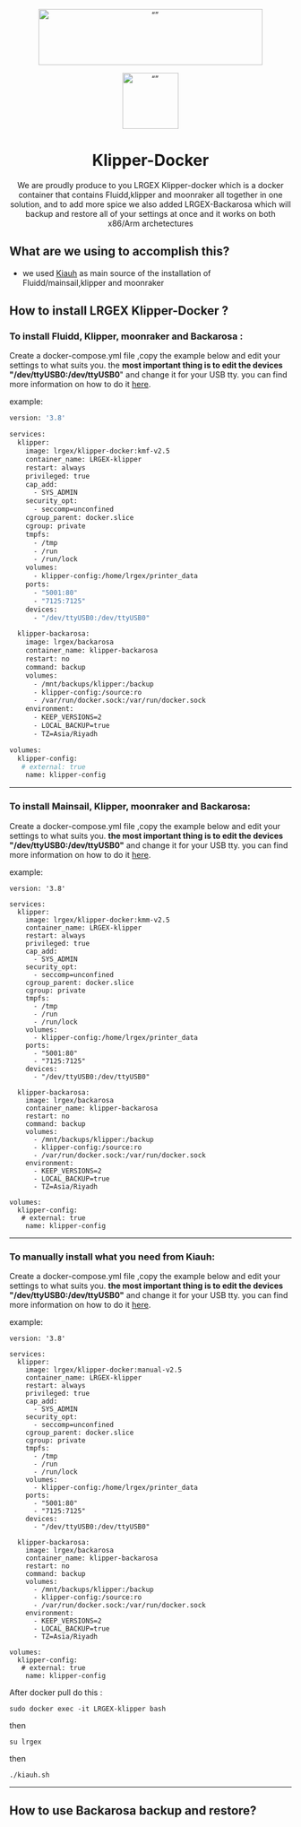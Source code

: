 <p align="center"><img src="http://cloud.lrgex.com/s/mCxTfnA2bikjYyZ/download/Dark%20Full%20Logo.png" alt= “” width="400" height="100"></p>


<p align="center"><img src="https://download.lrgex.com/klipper-logo.png" alt= “” width="100" height="100"></p>

<p align="center"><BACAKROSA</p>




# <div align="center">Klipper-Docker</div>

<p align="center">We are proudly produce to you LRGEX Klipper-docker which is a docker container that contains Fluidd,klipper and moonraker all together in one solution, and to add more spice we also added LRGEX-Backarosa which will backup and restore all of your settings at once and it works on both x86/Arm archetectures</p> 



## What are we using to accomplish this?

- we used [Kiauh](https://github.com/dw-0/kiauh) as main source of the installation of Fluidd/mainsail,klipper and moonraker

 

## How to install LRGEX Klipper-Docker ? 



### To install Fluidd, Klipper, moonraker and Backarosa :

Create a docker-compose.yml file ,copy the example below and edit your settings to what suits you. the **most important thing is to edit the devices "/dev/ttyUSB0:/dev/ttyUSB0**" and change it for your USB tty. you can find more information on how to do it [here]().

example: 

```dockerfile
version: '3.8'

services:
  klipper:
    image: lrgex/klipper-docker:kmf-v2.5
    container_name: LRGEX-klipper
    restart: always
    privileged: true
    cap_add:
      - SYS_ADMIN
    security_opt:
      - seccomp=unconfined
    cgroup_parent: docker.slice
    cgroup: private
    tmpfs:
      - /tmp
      - /run
      - /run/lock
    volumes:
      - klipper-config:/home/lrgex/printer_data
    ports:
      - "5001:80"
      - "7125:7125"
    devices:
      - "/dev/ttyUSB0:/dev/ttyUSB0"

  klipper-backarosa:
    image: lrgex/backarosa
    container_name: klipper-backarosa
    restart: no
    command: backup
    volumes:
      - /mnt/backups/klipper:/backup
      - klipper-config:/source:ro
      - /var/run/docker.sock:/var/run/docker.sock
    environment:
      - KEEP_VERSIONS=2
      - LOCAL_BACKUP=true
      - TZ=Asia/Riyadh

volumes:
  klipper-config:
   # external: true
    name: klipper-config 

```

--------



### To install Mainsail, Klipper, moonraker and Backarosa:

Create a docker-compose.yml file ,copy the example below and edit your settings to what suits you. **the most important thing is to edit the devices "/dev/ttyUSB0:/dev/ttyUSB0"** and change it for your USB  tty. you can find more information on how to do it [here]().

example: 

```
version: '3.8'

services:
  klipper:
    image: lrgex/klipper-docker:kmm-v2.5
    container_name: LRGEX-klipper
    restart: always
    privileged: true
    cap_add:
      - SYS_ADMIN
    security_opt:
      - seccomp=unconfined
    cgroup_parent: docker.slice
    cgroup: private
    tmpfs:
      - /tmp
      - /run
      - /run/lock
    volumes:
      - klipper-config:/home/lrgex/printer_data
    ports:
      - "5001:80"
      - "7125:7125"
    devices:
      - "/dev/ttyUSB0:/dev/ttyUSB0"

  klipper-backarosa:
    image: lrgex/backarosa
    container_name: klipper-backarosa
    restart: no
    command: backup
    volumes:
      - /mnt/backups/klipper:/backup
      - klipper-config:/source:ro
      - /var/run/docker.sock:/var/run/docker.sock
    environment:
      - KEEP_VERSIONS=2
      - LOCAL_BACKUP=true
      - TZ=Asia/Riyadh

volumes:
  klipper-config:
   # external: true
    name: klipper-config 
```

-----------



### To manually install  what you need from Kiauh: 

Create a docker-compose.yml file ,copy the example below and edit your settings to what suits you. **the most important thing is to edit the devices "/dev/ttyUSB0:/dev/ttyUSB0"** and change it for your USB  tty. you can find more information on how to do it [here]().

example: 

```
version: '3.8'

services:
  klipper:
    image: lrgex/klipper-docker:manual-v2.5
    container_name: LRGEX-klipper
    restart: always
    privileged: true
    cap_add:
      - SYS_ADMIN
    security_opt:
      - seccomp=unconfined
    cgroup_parent: docker.slice
    cgroup: private
    tmpfs:
      - /tmp
      - /run
      - /run/lock
    volumes:
      - klipper-config:/home/lrgex/printer_data
    ports:
      - "5001:80"
      - "7125:7125"
    devices:
      - "/dev/ttyUSB0:/dev/ttyUSB0"

  klipper-backarosa:
    image: lrgex/backarosa
    container_name: klipper-backarosa
    restart: no
    command: backup
    volumes:
      - /mnt/backups/klipper:/backup
      - klipper-config:/source:ro
      - /var/run/docker.sock:/var/run/docker.sock
    environment:
      - KEEP_VERSIONS=2
      - LOCAL_BACKUP=true
      - TZ=Asia/Riyadh

volumes:
  klipper-config:
   # external: true
    name: klipper-config 
```

After docker pull do this :

```
sudo docker exec -it LRGEX-klipper bash 
```

then

```
su lrgex
```

then

```
./kiauh.sh
```

----





## How to use Backarosa backup and restore? 





